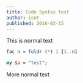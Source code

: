 ```yaml
---
title: Code Syntax test
author: icot
published: 2016-02-15
---
```


This is normal text

``` haskell
fac n = foldr (*) 1 [1..n]
```

``` perl
my $a = "test";
```
More normal text
